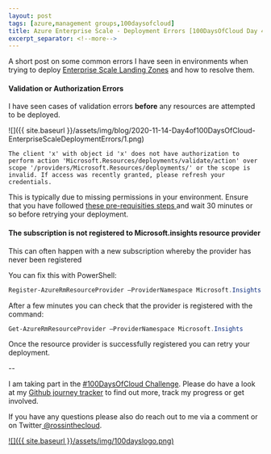 ```yaml
---
layout: post
tags: [azure,management groups,100daysofcloud]
title: Azure Enterprise Scale - Deployment Errors [100DaysOfCloud Day 4/100] 
excerpt_separator: <!--more-->
---
```

A short post on some common errors I have seen in environments when trying to deploy <a href="https://docs.microsoft.com/en-us/azure/cloud-adoption-framework/ready/enterprise-scale/implementation" target="_blank">Enterprise Scale Landing Zones</a> and how to resolve them.

<!--more-->

#### Validation or Authorization Errors
I have seen cases of validation errors **before** any resources are attempted to be deployed.

![]({{ site.baseurl }}/assets/img/blog/2020-11-14-Day4of100DaysOfCloud-EnterpriseScaleDeploymentErrors/1.png)

```plaintext
The client 'x' with object id 'x' does not have authorization to perform action 'Microsoft.Resources/deployments/validate/action' over scope '/providers/Microsoft.Resources/deployments/' or the scope is invalid. If access was recently granted, please refresh your credentials.
```

This is typically due to missing permissions in your environment. Ensure that you have followed <a href="https://github.com/Azure/Enterprise-Scale/blob/main/docs/EnterpriseScale-Setup-azure.md#1-elevate-access-to-manage-azure-resources-in-the-directory" target="_blank">these pre-requisities steps </a>and wait 30 minutes or so before retrying your deployment.


#### The subscription is not registered to Microsoft.insights resource provider

This can often happen with a new subscription whereby the provider has never been registered

You can fix this with PowerShell:

```powershell
Register-AzureRmResourceProvider –ProviderNamespace Microsoft.Insights
```

After a few minutes you can check that the provider is registered with the command: 
```powershell
Get-AzureRmResourceProvider –ProviderNamespace Microsoft.Insights
```
Once the resource provider is successfully registered you can retry your deployment.

--

I am taking part in the <a href="https://100daysofcloud.com/" target="_blank">#100DaysOfCloud Challenge</a>. Please do have a look at my <a href="https://github.com/rossinthecloud/100DaysOfCloud" target="_blank">Github journey tracker</a> to find out more, track my progress or get involved.

If you have any questions please also do reach out to me via a comment or on Twitter<a href="https://www.twitter.com/rossinthecloud" target="_blank"> @rossinthecloud</a>.

<a href="https://github.com/rossinthecloud/100DaysOfCloud" target="_blank">![]({{ site.baseurl }}/assets/img/100dayslogo.png)</a>

